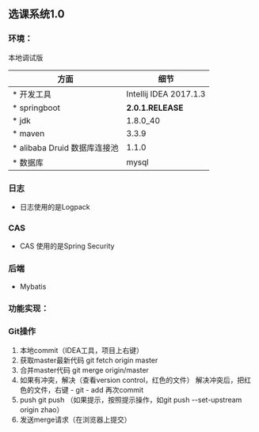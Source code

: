 ## 选课系统1.0

### 环境：
本地调试版

方面|细节
---|---
* 开发工具|Intellij IDEA 2017.1.3
* springboot|**2.0.1.RELEASE**
* jdk| 1.8.0_40
* maven| 3.3.9
* alibaba Druid 数据库连接池|1.1.0
* 数据库| mysql

### 日志
+ 日志使用的是Logpack

### CAS
+ CAS 使用的是Spring Security

### 后端
+ Mybatis


### 功能实现：

### Git操作

1. 本地commit（IDEA工具，项目上右键）
2. 获取master最新代码
    git fetch origin master
3. 合并master代码
    git merge origin/master
4. 如果有冲突，解决（查看version control，红色的文件）
    解决冲突后，把红色的文件，右键 - git - add 
    再次commit
5. push
    git push
    （如果提示，按照提示操作，如git push --set-upstream origin zhao）
6. 发送merge请求（在浏览器上提交）


